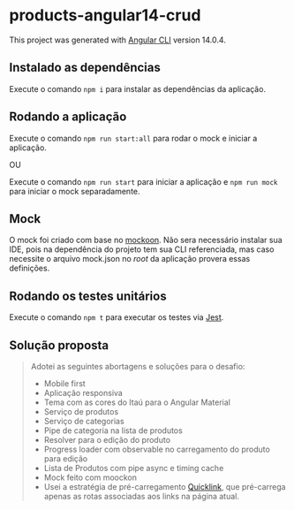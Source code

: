 # products-angular14-crud

This project was generated with [Angular CLI](https://github.com/angular/angular-cli) version 14.0.4.

## Instalado as dependências
Execute o comando `npm i` para instalar as dependências da aplicação.

## Rodando a aplicação

Execute o comando `npm run start:all` para rodar o mock e iniciar a aplicação.

OU

Execute o comando `npm run start` para iniciar a aplicação e `npm run mock` para iniciar o mock separadamente.

## Mock

O mock foi criado com base no [mockoon](https://mockoon.com/). Não sera necessário instalar sua IDE, pois na dependência do projeto tem sua CLI referenciada, mas caso necessite o arquivo mock.json no *root* da aplicação provera essas definições.

## Rodando os testes unitários

Execute o comando `npm t` para executar os testes via [Jest](https://jestjs.io/).

## Solução proposta

> Adotei as seguintes abortagens e soluções para o desafio:
> - Mobile first
> - Aplicação responsiva
> - Tema com as cores do Itaú para o Angular Material
> - Serviço de produtos
> - Serviço de categorias
> - Pipe de categoria na lista de produtos
> - Resolver para o edição do produto
> - Progress loader com observable no carregamento do produto para edição
> - Lista de Produtos com pipe async e timing cache
> - Mock feito com moockon
> - Usei a estratégia de pré-carregamento [Quicklink]( https://web.dev/i18n/pt/route-preloading-in-angular/), que pré-carrega apenas as rotas associadas aos links na página atual.
